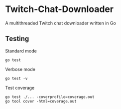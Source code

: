 # Twitch-Chat-Downloader
A multithreaded Twitch chat downloader written in Go

## Testing

Standard mode
```
go test
```

Verbose mode
```
go test -v
```

Test coverage
```
go test ./... -coverprofile=coverage.out
go tool cover -html=coverage.out
```